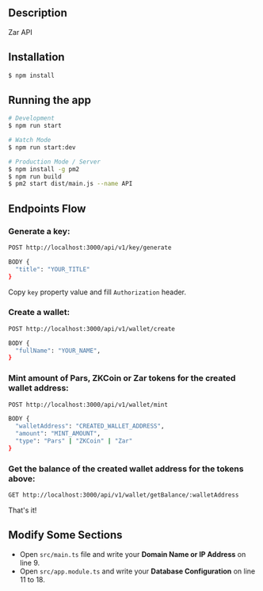 ## Description

Zar API

## Installation

```bash
$ npm install
```

## Running the app

```bash
# Development
$ npm run start

# Watch Mode
$ npm run start:dev

# Production Mode / Server
$ npm install -g pm2
$ npm run build
$ pm2 start dist/main.js --name API
```

## Endpoints Flow

### Generate a key:

```bash
POST http://localhost:3000/api/v1/key/generate

BODY {
  "title": "YOUR_TITLE"
}
```

Copy `key` property value and fill `Authorization` header.

### Create a wallet:

```bash
POST http://localhost:3000/api/v1/wallet/create

BODY {
  "fullName": "YOUR_NAME",
}
```

### Mint amount of Pars, ZKCoin or Zar tokens for the created wallet address:

```bash
POST http://localhost:3000/api/v1/wallet/mint

BODY {
  "walletAddress": "CREATED_WALLET_ADDRESS",
  "amount": "MINT_AMOUNT",
  "type": "Pars" | "ZKCoin" | "Zar"
}
```

### Get the balance of the created wallet address for the tokens above:

```bash
GET http://localhost:3000/api/v1/wallet/getBalance/:walletAddress
```

That's it!

## Modify Some Sections

- Open `src/main.ts` file and write your **Domain Name or IP Address** on line 9.
- Open `src/app.module.ts` and write your **Database Configuration** on line 11 to 18.
